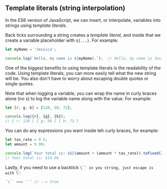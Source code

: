 ## Template literals (string interpolation)


In the ES6 version of JavaScript, we can insert, or interpolate, variables into strings using *template literals*.

Back ticks surrounding a string creates a *template literal*, and inside that we create a variable placeholder with `${...}`. For example:

```javascript
let myName = 'Jessica';

console.log(`Hello, my name is ${myName}.`);  // Hello, my name is Jessica.
```

One of the biggest benefits to using template literals is the readability of the code. Using template literals, you can more easily tell what the new string will be. You also don't have to worry about escaping double quotes or single quotes.

Note that when logging a variable, you can wrap the name in curly braces alone (no `$`) to
log the variable name along with the value. For example:

```javascript
let [r, g, b] = [120, 50, 72];

console.log({r}, {g}, {b});
// { r: 120 } { g: 50 } { b: 72 }
```

You can do any expressions you want inside teh curly braces, for example:

```javascript
let tax_rate = 0.5;
let amount = 9.99;

console.log(`Your total is: $${(amount + (amount * tax_rate)).toFixed(2)}`);
// Your total is: $14.98
```

Lastly, if you need to use a backtick `\`` in you string, just escape is with `\\`:

```javascript
`\`` === '`' // --> true
```

